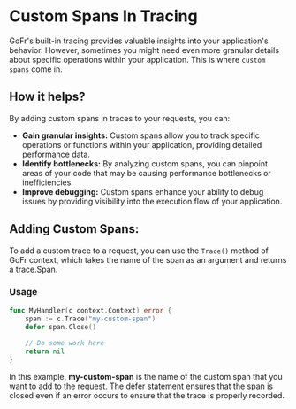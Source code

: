 # Custom Spans In Tracing

GoFr's built-in tracing provides valuable insights into your application's behavior. However, sometimes you might need 
even more granular details about specific operations within your application. This is where `custom spans` come in.

## How it helps?
By adding custom spans in traces to your requests, you can:

- **Gain granular insights:** Custom spans allow you to track specific operations or functions within your application, 
     providing detailed performance data.
- **Identify bottlenecks:** By analyzing custom spans, you can pinpoint areas of your code that may be causing 
      performance bottlenecks or inefficiencies.
- **Improve debugging:** Custom spans enhance your ability to debug issues by providing visibility into the execution 
      flow of your application.

## Adding Custom Spans:

To add a custom trace to a request, you can use the `Trace()` method of GoFr context, which takes the name of the span as an argument 
and returns a trace.Span. 

### Usage

```go
func MyHandler(c context.Context) error {
    span := c.Trace("my-custom-span")
    defer span.Close()
    
    // Do some work here
    return nil
}
```

In this example, **my-custom-span** is the name of the custom span that you want to add to the request.
The defer statement ensures that the span is closed even if an error occurs to ensure that the trace is properly recorded.



